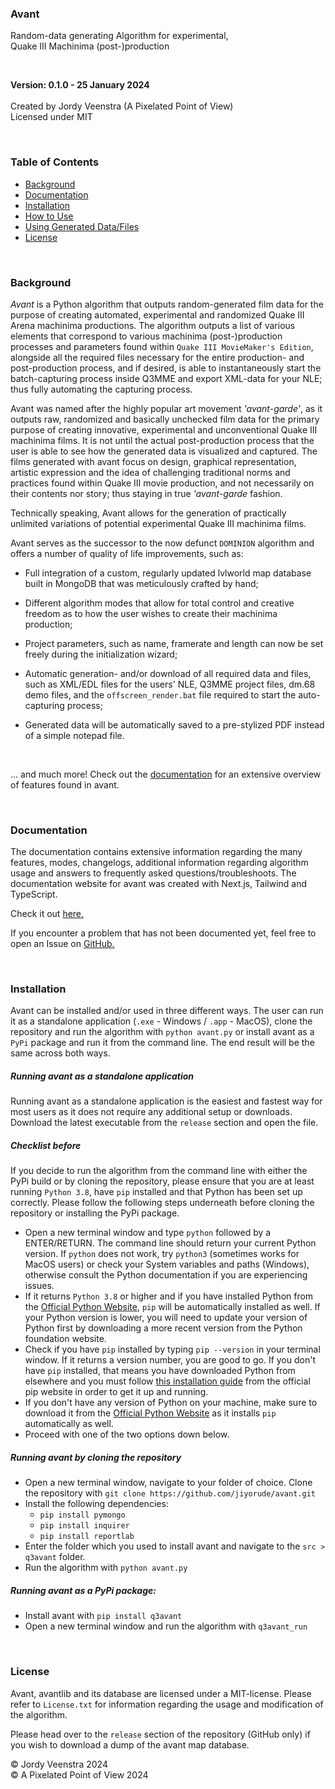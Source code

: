 ### Avant
Random-data generating Algorithm for experimental,<br>
Quake III Machinima (post-)production
<br/>


<br/>

**Version: 0.1.0 - 25 January 2024**
<br/><br/>
Created by Jordy Veenstra (A Pixelated Point of View)<br/>
Licensed under MIT

<br/>

### Table of Contents

* [Background](#background)
* [Documentation](#documentation)
* [Installation](#installation)
* [How to Use](#how-to-use)
* [Using Generated Data/Files](#using-generated-data-files)
* [License](#license)

<br/>

### Background
*Avant* is a Python algorithm that outputs random-generated film data for the purpose of creating automated, experimental and randomized Quake III Arena machinima productions. The algorithm outputs a list of various elements that correspond to various machinima (post-)production processes and parameters found within `Quake III MovieMaker's Edition`, alongside all the required files necessary for the entire production- and post-production process, and if desired, is able to instantaneously start the batch-capturing process inside Q3MME and export XML-data for your NLE; thus fully automating the capturing process.

Avant was named after the highly popular art movement *'avant-garde'*, as it outputs raw, randomized and basically unchecked film data for the primary purpose of creating innovative, experimental and unconventional Quake III machinima films. It is not until the actual post-production process that the user is able to see how the generated data is visualized and captured. The films generated with avant focus on design, graphical representation, artistic expression and the idea of challenging traditional norms and practices found within Quake III movie production, and not necessarily on their contents nor story; thus staying in true *'avant-garde* fashion. 

Technically speaking, Avant allows for the generation of practically unlimited variations of potential experimental Quake III machinima films. 

Avant serves as the successor to the now defunct `DOMINION` algorithm and offers a number of quality of life improvements, such as:

* Full integration of a custom, regularly updated lvlworld map database built in MongoDB that was meticulously crafted by hand;

* Different algorithm modes that allow for total control and creative freedom as to how the user wishes to create their machinima production;

* Project parameters, such as name, framerate and length can now be set freely during the initialization wizard;

* Automatic generation- and/or download of all required data and files, such as XML/EDL files for the users' NLE, Q3MME project files, dm.68 demo files, and the `offscreen_render.bat` file required to start the auto-capturing process;

* Generated data will be automatically saved to a pre-stylized PDF instead of a simple notepad file.

<br/>

... and much more! Check out the [documentation](https://avant-docs.vercel.app/) for an extensive overview of features found in avant.

<br/>

### Documentation
The documentation contains extensive information regarding the many features, modes, changelogs, additional information regarding algorithm usage and answers to frequently asked questions/troubleshoots. The documentation website for avant was created with Next.js, Tailwind and TypeScript. 

Check it out [here.](https://avant-docs.vercel.app)

If you encounter a problem that has not been documented yet, feel free to open an Issue on [GitHub.](https://github.com/jiyorude/avant/issues)

<br/>

### Installation
Avant can be installed and/or used in three different ways. The user can run it as a standalone application (`.exe` - Windows / `.app` - MacOS), clone the repository and run the algorithm with `python avant.py` or install avant as a `PyPi` package and run it from the command line. The end result will be the same across both ways.

##### Running avant as a standalone application
Running avant as a standalone application is the easiest and fastest way for most users as it does not require any additional setup or downloads. Download the latest executable from the `release` section and open the file.

##### Checklist before
If you decide to run the algorithm from the command line with either the PyPi build or by cloning the repository, please ensure that you are at least running `Python 3.8`, have `pip` installed and that Python has been set up correctly. Please follow the following steps underneath before cloning the repository or installing the PyPi package.

- Open a new terminal window and type `python` followed by a ENTER/RETURN. The command line should return your current Python version. If `python` does not work, try `python3` (sometimes works for MacOS users) or check your System variables and paths (Windows), otherwise consult the Python documentation if you are experiencing issues.
- If it returns `Python 3.8` or higher and if you have installed Python from the [Official Python Website](https://www.python.org/downloads/), `pip` will be automatically installed as well. If your Python version is lower, you will need to update your version of Python first by downloading a more recent version from the Python foundation website.
- Check if you have `pip` installed by typing `pip --version` in your terminal window. If it returns a version number, you are good to go. If you don't have `pip` installed, that means you have downloaded Python from elsewhere and you must follow [this installation guide](https://pip.pypa.io/en/stable/installation/) from the official pip website in order to get it up and running.
- If you don't have any version of Python on your machine, make sure to download it from the [Official Python Website](https://www.python.org/downloads) as it installs `pip` automatically as well.
- Proceed with one of the two options down below.

##### Running avant by cloning the repository
- Open a new terminal window, navigate to your folder of choice. Clone the repository with `git clone https://github.com/jiyorude/avant.git`
- Install the following dependencies:
    - `pip install pymongo`
    - `pip install inquirer`
    - `pip install reportlab`
- Enter the folder which you used to install avant and navigate to the `src > q3avant` folder.
- Run the algorithm with `python avant.py`

##### Running avant as a PyPi package:
- Install avant with `pip install q3avant`
- Open a new terminal window and run the algorithm with `q3avant_run`

<br/>

### License
Avant, avantlib and its database are licensed under a MIT-license. Please refer to `License.txt` for information regarding the usage and modification of the algorithm.

Please head over to the `release` section of the repository (GitHub only) if you wish to download a dump of the avant map database.

&copy; Jordy Veenstra 2024 <br>
&copy; A Pixelated Point of View 2024